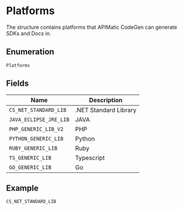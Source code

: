 
# Platforms

The structure contains platforms that APIMatic CodeGen can generate SDKs and Docs in.

## Enumeration

`Platforms`

## Fields

| Name | Description |
|  --- | --- |
| `CS_NET_STANDARD_LIB` | .NET Standard Library |
| `JAVA_ECLIPSE_JRE_LIB` | JAVA |
| `PHP_GENERIC_LIB_V2` | PHP |
| `PYTHON_GENERIC_LIB` | Python |
| `RUBY_GENERIC_LIB` | Ruby |
| `TS_GENERIC_LIB` | Typescript |
| `GO_GENERIC_LIB` | Go |

## Example

```
CS_NET_STANDARD_LIB
```

